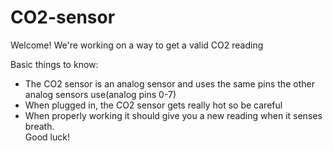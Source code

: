 # CO2-sensor

Welcome!
We're working on a way to get a valid CO2 reading

Basic things to know:
  - The CO2 sensor is an analog sensor and uses the same pins the other analog sensors use(analog pins 0-7)
  - When plugged in, the CO2 sensor gets really hot so be careful
  - When properly working it should give you a new reading when it senses breath.   
 Good luck!
